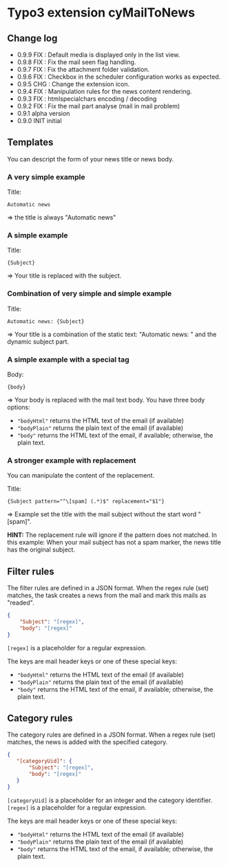 # Typo3 extension cyMailToNews

## Change log

* 0.9.9 FIX : Default media is displayed only in the list view.
* 0.9.8 FIX : Fix the mail seen flag handling.
* 0.9.7 FIX : Fix the attachment folder validation.
* 0.9.6 FIX : Checkbox in the scheduler configuration works as expected.
* 0.9.5 CHG : Change the extension icon.
* 0.9.4 FIX : Manipulation rules for the news content rendering.
* 0.9.3 FIX : htmlspecialchars encoding / decoding
* 0.9.2 FIX : Fix the mail part analyse (mail in mail problem)
* 0.9.1 alpha version
* 0.9.0 INIT initial

## Templates

You can descript the form of your news title or news body.

### A very simple example

Title:

```plain
Automatic news
```

=> the title is always "Automatic news"

### A simple example

Title:

```plain
{Subject}
```

=> Your title is replaced with the subject.

### Combination of very simple and simple example

Title:

```plain
Automatic news: {Subject}
```

=> Your title is a combination of the static text: "Automatic news: " and the dynamic subject part. 

### A simple example with a special tag

Body:

```plain
{body}
```

=> Your body is replaced with the mail text body. You have three body options:

* ```"bodyHtml"``` returns the HTML text of the email (if available)
* ```"bodyPlain"``` returns the plain text of the email (if available)
* ```"body"``` returns the HTML text of the email, if available; otherwise, the plain text.

### A stronger example with replacement

You can manipulate the content of the replacement.

Title:

```plain
{Subject pattern="^\[spam] (.*)$" replacement="$1"}
```

=> Example set the title with the mail subject without the start word "[spam]".

**HINT:** The replacement rule will ignore if the pattern does not matched. In this example: When
your mail subject has not a spam marker, the news title has the original subject.   

## Filter rules

The filter rules are defined in a JSON format. When the regex rule (set) matches, the task creates a news from the mail and mark this mails as "readed".

```json
{
    "Subject": "[regex]",
    "body": "[regex]"
}
```

```[regex]``` is a placeholder for a regular expression.

The keys are mail header keys or one of these special keys:

* ```"bodyHtml"``` returns the HTML text of the email (if available)
* ```"bodyPlain"``` returns the plain text of the email (if available)
* ```"body"``` returns the HTML text of the email, if available; otherwise, the plain text.

## Category rules

The category rules are defined in a JSON format. When a regex rule (set) matches, the news is added with the specified category.

```json
{
   "[categoryUid]": {
       "Subject": "[regex]",
       "body": "[regex]"
   }
}
```

```[categoryUid]``` is a placeholder for an integer and the category identifier.
```[regex]``` is a placeholder for a regular expression.

The keys are mail header keys or one of these special keys:

* ```"bodyHtml"``` returns the HTML text of the email (if available)
* ```"bodyPlain"``` returns the plain text of the email (if available)
* ```"body"``` returns the HTML text of the email, if available; otherwise, the plain text.

